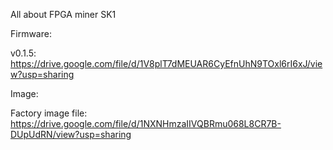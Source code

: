 All about FPGA miner SK1

Firmware:

v0.1.5: https://drive.google.com/file/d/1V8plT7dMEUAR6CyEfnUhN9TOxl6rI6xJ/view?usp=sharing


Image:

Factory image file: https://drive.google.com/file/d/1NXNHmzaIIVQBRmu068L8CR7B-DUpUdRN/view?usp=sharing
